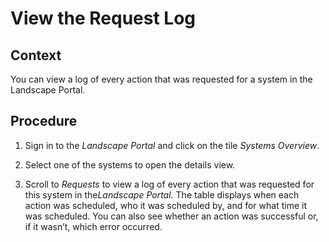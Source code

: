 <!-- loio0ea69c2ca945439196fb878daabbf117 -->

# View the Request Log



<a name="loio0ea69c2ca945439196fb878daabbf117__context_iq5_5gv_gqb"/>

## Context

You can view a log of every action that was requested for a system in the Landscape Portal.



<a name="loio0ea69c2ca945439196fb878daabbf117__steps_erb_wgv_gqb"/>

## Procedure

1.  Sign in to the *Landscape Portal* and click on the tile *Systems Overview*.

2.  Select one of the systems to open the details view.

3.  Scroll to *Requests* to view a log of every action that was requested for this system in the*Landscape Portal*. The table displays when each action was scheduled, who it was scheduled by, and for what time it was scheduled. You can also see whether an action was successful or, if it wasn’t, which error occurred.


